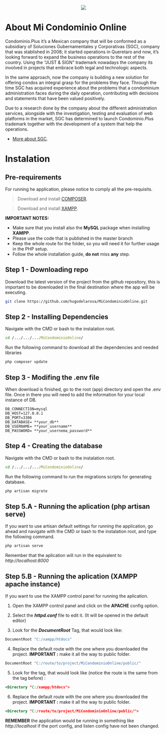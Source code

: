<p align="center"><img src="http://capacitacion.center/applogo.png"></p>



# About Mi Condominio Online

Condominio.Plus it’s a Mexican company that will be conformed as a subsidiary of Soluciones Gubernamentales y Corporativas (SGC), company that was stablished in 2008; it started operations in Queretaro and now, it’s looking forward to expand the business operations to the rest of the country. 
Using the “JUST & SIGN” trademark nowadays the company its involved in projects that embrace both legal and technologic aspects. 

In the same approach, now the company is building a new solution for offering condos an integral grasp for the problems they face.
Through the time SGC has acquired experience about the problems that a condominium administration faces during the daily operation, contributing with decisions and statements that have been valued positively.

Due to a research done by the company about the different administration services, alongside with the investigation, testing and evaluation of web platforms in the market, SGC has determined to launch Condominio.Plus trademark together with the development of a system that help the operations.

- [More about SGC](https://justsign.mx).


# Instalation

## Pre-requirements

For running he application, please notice to comply all the pre-requisits.
> Download and install  [COMPOSER](https://getcomposer.org/).

> Download and install  [XAMPP](https://www.apachefriends.org/es/index.html).

**IMPORTANT NOTES:** 
- Make sure that you install also the **MySQL** package when installing **XAMPP**.
- Please use the code that is published in the master branch
- Keep the whole route for the folder, so you will need it for further usage in the PHP setup.
- Follow the whole installation guide, **do not** miss **any** step.


## Step 1 - Downloading repo
Download the latest version of the project from the github repository, this is important to be downloaded in the final destination where the app will be executing.

```bash
git clone https://github.com/hugodelarosa/MiCondominioOnline.git
```

## Step 2 - Installing Dependencies

Navigate with the CMD or bash to the instalation root.

```cmd
cd /.../.../.../MiCondominioOnline/
```
Run the following command to download all the dependencies and needed libraries

```cmd
php composer update
```

## Step 3 - Modifing the .env file

When download is finished, go to the root (app) directory and open the .env file. Once in there you will need to add the information for your local instance of DB.

```
DB_CONNECTION=mysql
DB_HOST=127.0.0.1
DB_PORT=3306
DB_DATABASE= **your_db**
DB_USERNAME= **your_username**
DB_PASSWORD= **your_usernema_password**

```

## Step 4 - Creating the database

Navigate with the CMD or bash to the instalation root.

```cmd
cd /.../.../.../MiCondominioOnline/
```

Run the following command to run the migrations scripts for generating database.

```cmd
php artisan migrate
```

## Step 5.A - Running the aplication (php artisan serve)
If you want to use artisan default settings for running the application, go ahead and navigate with the CMD or bash to the instalation root, and type the following command.

```cmd
php artisan serve
```

Remember that the aplication will run in the equivalent to *http://localhost:8000*

## Step 5.B - Running the aplication (XAMPP apache instance)

If you want to use the XAMPP control panel for running the aplication.
1. Open the XAMPP control panel and click on the **APACHE** config option.

2. Select the **_httpd.conf_** file to edit it. (It will be opened in the default editor)

3. Look for the **_DocumentRoot_** Tag, that would look like:

```c
DocumentRoot "C:/xampp/htdocs"
```

4. Replace the default route with the one where you downloaded the project. **IMPORTANT :** make it all the way to public folder.

```c
DocumentRoot "C:/route/to/project/MiCondominioOnline/public/"
```

5. Look for the **_<Directory>_** tag, that would look like (notice the route is the same from the tag before) :

```xml
<Directory "C:/xampp/htdocs">
```

6. Replace the default route with the one where you downloaded the project. **IMPORTANT :** make it all the way to public folder.
```xml
<Directory "C:/route/to/project/MiCondominioOnline/public/">
```
**REMEMBER** the application would be running in something like *http://localhost* if the port config, and listen config have not been changed.
